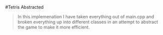 #Tetris Abstracted

> In this implemenation I have taken everything out of main.cpp and broken 
everything up into different classes in an attempt to abstract the game to 
make it more efficient.
